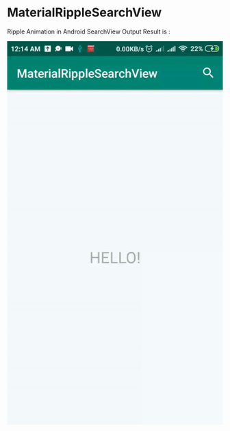 # MaterialRippleSearchView

Ripple Animation in Android SearchView
Output Result is :

<img src="https://github.com/aunthtoo/MaterialRippleSearchView/blob/master/ezgif.com-video-to-gif.gif"></img>
